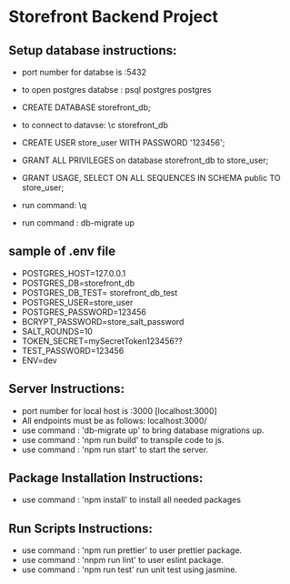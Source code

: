 # Storefront Backend Project
## Setup database instructions:

- port number for databse is :5432 

- to open postgres databse : psql postgres postgres   

- CREATE DATABASE storefront_db;

- to connect to datavse: \c storefront_db

- CREATE USER store_user WITH PASSWORD '123456';

- GRANT ALL PRIVILEGES on database storefront_db to store_user;

- GRANT USAGE, SELECT ON ALL SEQUENCES IN SCHEMA public TO store_user;

- run command: \q

- run command : db-migrate up


## sample of .env file
- POSTGRES_HOST=127.0.0.1
- POSTGRES_DB=storefront_db
- POSTGRES_DB_TEST= storefront_db_test
- POSTGRES_USER=store_user
- POSTGRES_PASSWORD=123456
- BCRYPT_PASSWORD=store_salt_password
- SALT_ROUNDS=10
- TOKEN_SECRET=mySecretToken123456??
- TEST_PASSWORD=123456
- ENV=dev


## Server Instructions:
- port number for local host is :3000 [localhost:3000]
- All endpoints must be as follows: localhost:3000/
- use command : 'db-migrate up' to bring database migrations up.
- use command : 'npm run build' to transpile code to js.
- use command : 'npm run start' to start the server.


## Package Installation Instructions:
- use command : 'npm install' to install all needed packages

## Run Scripts Instructions:

- use command : 'npm run prettier' to user prettier package.
- use command : 'nnpm run lint' to user eslint package.
- use command : 'npm run test' run unit test using jasmine.

